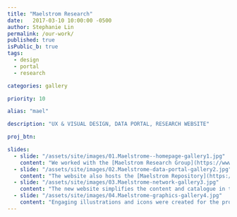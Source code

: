 ```yaml
---
title: "Maelstrom Research"
date:   2017-03-10 10:00:00 -0500
author: Stephanie Lin
permalink: /our-work/
published: true
isPublic_b: true
tags:
  - design
  - portal
  - research

categories: gallery

priority: 10

alias: "mael"

description: "UX & VISUAL DESIGN, DATA PORTAL, RESEARCH WEBSITE"

proj_btn:

slides:
  - slide: "/assets/site/images/01.Maelstrome--homepage-gallery1.jpg"
    content: "We worked with the [Maelstrom Research Group](https://www.maelstrom-research.org/){:target=\"_blank\"} to create a new UX and interface design for their website and data portal. The purpose of the website is to help researchers understand that Maelstrom Research are a unique group who offers tools and methods supporting the entire research lifecycle."
  - slide: "/assets/site/images/02.Maelstrome-data-portal-gallery2.jpg"
    content: "The website also hosts the [Maelstrom Repository](https://www.maelstrom-research.org/repository){:target=\"_blank\"}, a searchable catalogue that encompasses extensive information about epidemiological studies aiming to help researchers find potential collaborators."
  - slide: "/assets/site/images/03.Maelstrome-network-gallery3.jpg"
    content: "The new website simplifies the content and catalogue in the hopes that researchers will be motivated to work with [Maelstrom Research](https://www.maelstrom-research.org/){:target=\"_blank\"} and understand the potential of harmonizing their data to be compatible with networks and studies around the world."
  - slide: "/assets/site/images/04.Maelstrome-graphics-gallery4.jpg"
    content: "Engaging illustrations and icons were created for the project to help illustrate complex concepts; such as [Maelstrom’s](https://www.maelstrom-research.org/){:target=\"_blank\"} Harmonization Guidelines."
---
```

